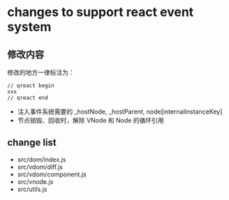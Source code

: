 # changes to support react event system

## 修改内容

修改的地方一律标注为：

```
// qreact begin
xxx
// qreact end

```

+ 注入事件系统需要的 _hostNode, _hostParent, node[internalInstanceKey]
+ 节点销毁、回收时，解除 VNode 和 Node 的循环引用

## change list

+ src/dom/index.js
+ src/vdom/diff.js
+ src/vdom/component.js
+ src/vnode.js
+ src/utils.js
